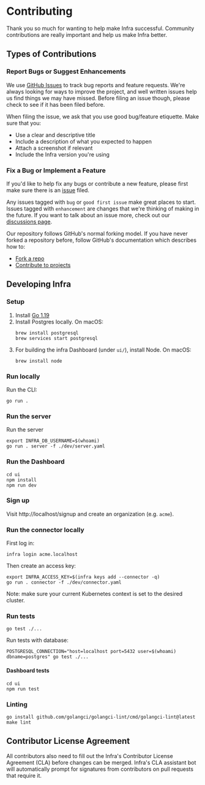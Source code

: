 # Contributing

Thank you so much for wanting to help make Infra successful. Community contributions are really important and help
us make Infra better.

## Types of Contributions

### Report Bugs or Suggest Enhancements

We use [GitHub Issues](https://github.com/infrahq/infra/issues) to track bug reports and feature requests. We're always
looking for ways to improve the project, and well written issues help us find things we may have missed. Before filing an issue though, please check to see if it has been filed before.

When filing the issue, we ask that you use good bug/feature etiquette. Make sure that you:

- Use a clear and descriptive title
- Include a description of what you expected to happen
- Attach a screenshot if relevant
- Include the Infra version you're using

### Fix a Bug or Implement a Feature

If you'd like to help fix any bugs or contribute a new feature, please first make sure there is an [issue](https://github.com/infrahq/infra/issues) filed.

Any issues tagged with `bug` or `good first issue` make great places to start. Issues tagged with `enhancement` are
changes that we're thinking of making in the future. If you want to talk about an issue more, check out our [discussions page](https://github.com/infrahq/infra/discussions).

Our repository follows GitHub's normal forking model. If you have never forked a repository before, follow GitHub's
documentation which describes how to:

- [Fork a repo](https://docs.github.com/en/get-started/quickstart/fork-a-repo)
- [Contribute to projects](https://docs.github.com/en/get-started/quickstart/contributing-to-projects)

## Developing Infra

### Setup

1. Install [Go 1.19](https://go.dev/dl/#go1.19)
2. Install Postgres locally. On macOS:
   ```
   brew install postgresql
   brew services start postgresql
   ```
3. For building the infra Dashboard (under `ui/`), install Node. On macOS:
   ```
   brew install node
   ```

### Run locally

Run the CLI:

```
go run .
```

### Run the server

Run the server

```
export INFRA_DB_USERNAME=$(whoami)
go run . server -f ./dev/server.yaml
```

### Run the Dashboard

```
cd ui
npm install
npm run dev
```

### Sign up

Visit http://localhost/signup and create an organization (e.g. `acme`).

### Run the connector locally

First log in:

```
infra login acme.localhost
```

Then create an access key:

```
export INFRA_ACCESS_KEY=$(infra keys add --connector -q)
go run . connector -f ./dev/connector.yaml
```

Note: make sure your current Kubernetes context is set to the desired cluster.

### Run tests

```shell
go test ./...
```

Run tests with database:

```
POSTGRESQL_CONNECTION="host=localhost port=5432 user=$(whoami) dbname=postgres" go test ./...
```

#### Dashboard tests

```
cd ui
npm run test
```

### Linting

```shell
go install github.com/golangci/golangci-lint/cmd/golangci-lint@latest
make lint
```

## Contributor License Agreement

All contributors also need to fill out the Infra's Contributor License Agreement (CLA) before changes can be merged. Infra's CLA assistant bot will automatically prompt for signatures from contributors on pull requests that require it.

